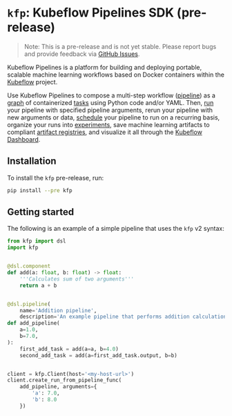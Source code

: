 # `kfp`: Kubeflow Pipelines SDK (pre-release)

> Note: This is a pre-release and is not yet stable. Please report bugs and provide feedback via [GitHub Issues](https://github.com/kubeflow/pipelines/issues).

Kubeflow Pipelines is a platform for building and deploying portable, scalable machine learning workflows based on Docker containers within the [Kubeflow](https://www.kubeflow.org/) project.

Use Kubeflow Pipelines to compose a multi-step workflow ([pipeline](https://www.kubeflow.org/docs/components/pipelines/concepts/pipeline/)) as a [graph](https://www.kubeflow.org/docs/components/pipelines/concepts/graph/) of containerized [tasks](https://www.kubeflow.org/docs/components/pipelines/concepts/step/) using Python code and/or YAML. Then, [run](https://www.kubeflow.org/docs/components/pipelines/concepts/run/) your pipeline with specified pipeline arguments, rerun your pipeline with new arguments or data, [schedule](https://www.kubeflow.org/docs/components/pipelines/concepts/run-trigger/) your pipeline to run on a recurring basis, organize your runs into [experiments](https://www.kubeflow.org/docs/components/pipelines/concepts/experiment/), save machine learning artifacts to compliant [artifact registries](https://www.kubeflow.org/docs/components/pipelines/concepts/metadata/), and visualize it all through the [Kubeflow Dashboard](https://www.kubeflow.org/docs/components/central-dash/overview/).

## Installation

To install the `kfp` pre-release, run:

```sh
pip install --pre kfp
```

## Getting started

The following is an example of a simple pipeline that uses the `kfp` v2 syntax:

```python
from kfp import dsl
import kfp


@dsl.component
def add(a: float, b: float) -> float:
    '''Calculates sum of two arguments'''
    return a + b


@dsl.pipeline(
    name='Addition pipeline',
    description='An example pipeline that performs addition calculations.')
def add_pipeline(
    a=1.0,
    b=7.0,
):
    first_add_task = add(a=a, b=4.0)
    second_add_task = add(a=first_add_task.output, b=b)


client = kfp.Client(host='<my-host-url>')
client.create_run_from_pipeline_func(
    add_pipeline, arguments={
        'a': 7.0,
        'b': 8.0
    })

```
